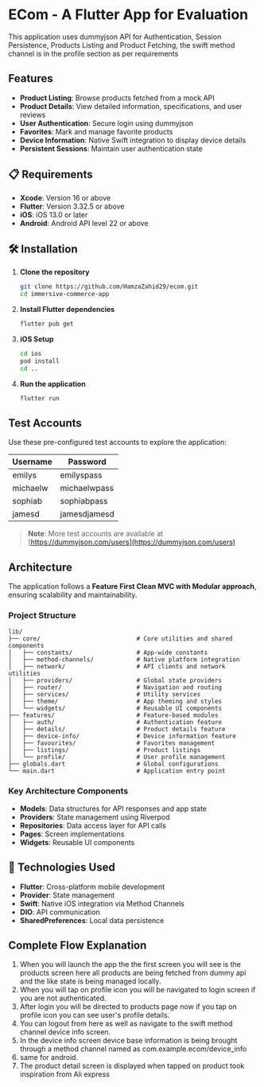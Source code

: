 # ECom - A Flutter App for Evaluation 

This application uses dummyjson API for Authentication, Session Persistence, Products Listing and Product Fetching, the swift method channel is in the profile section as per requirements

## Features

- **Product Listing**: Browse products fetched from a mock API
- **Product Details**: View detailed information, specifications, and user reviews
- **User Authentication**: Secure login using dummyjson 
- **Favorites**: Mark and manage favorite products
- **Device Information**: Native Swift integration to display device details
- **Persistent Sessions**: Maintain user authentication state

## 📋 Requirements

- **Xcode**: Version 16 or above
- **Flutter**: Version 3.32.5 or above
- **iOS**: iOS 13.0 or later
- **Android**: Android API level 22 or above

## 🛠️ Installation

1. **Clone the repository**
   ```bash
   git clone https://github.com/HamzaZahid29/ecom.git
   cd immersive-commerce-app
   ```

2. **Install Flutter dependencies**
   ```bash
   flutter pub get
   ```

3. **iOS Setup**
   ```bash
   cd ios
   pod install
   cd ..
   ```

4. **Run the application**
   ```bash
   flutter run
   ```

##  Test Accounts

Use these pre-configured test accounts to explore the application:

| Username | Password |
|----------|----------|
| emilys | emilyspass |
| michaelw | michaelwpass |
| sophiab | sophiabpass |
| jamesd | jamesdjamesd |

> **Note**: More test accounts are available at [https://dummyjson.com/users](https://dummyjson.com/users)

##  Architecture

The application follows a **Feature First Clean MVC with Modular approach**, ensuring scalability and maintainability.

### Project Structure

```
lib/
├── core/                           # Core utilities and shared components
│   ├── constants/                  # App-wide constants
│   ├── method-channels/            # Native platform integration
│   ├── network/                    # API clients and network utilities
│   ├── providers/                  # Global state providers
│   ├── router/                     # Navigation and routing
│   ├── services/                   # Utility services
│   ├── theme/                      # App theming and styles
│   └── widgets/                    # Reusable UI components
├── features/                       # Feature-based modules
│   ├── auth/                       # Authentication feature
│   ├── details/                    # Product details feature
│   ├── device-info/                # Device information feature
│   ├── favourites/                 # Favorites management
│   ├── listings/                   # Product listings
│   └── profile/                    # User profile management
├── globals.dart                    # Global configurations
└── main.dart                       # Application entry point
```

### Key Architecture Components

- **Models**: Data structures for API responses and app state
- **Providers**: State management using Riverpod
- **Repositories**: Data access layer for API calls
- **Pages**: Screen implementations
- **Widgets**: Reusable UI components

## 🔧 Technologies Used

- **Flutter**: Cross-platform mobile development
- **Provider**: State management
- **Swift**: Native iOS integration via Method Channels
- **DIO**: API communication
- **SharedPreferences**: Local data persistence

##  Complete Flow Explanation

1. When you will launch the app the the first screen you will see is the products screen here all products are being fetched from dummy api and the like state is being managed locally.
2. When you will tap on profile icon you will be navigated to login screen if you are not authenticated.
3. After login you will be directed to products page now if you tap on profile icon you can see user's profile details.
4. You can logout from here as well as navigate to the swift method channel device info screen.
5. In the device info screen device base information is being brought through a method channel named as com.example.ecom/device_info
6. same for android.
7. The product detail screen is displayed when tapped on product took inspiration from Ali express
